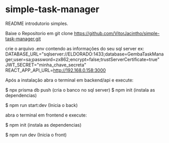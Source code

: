 # simple-task-manager

README introdutorio simples.

Baixe o Repositorio em
git clone https://github.com/VitorJacintho/simple-task-manager.git

crie o arquivo .env contendo as informações do seu sql server
ex:
DATABASE_URL="sqlserver://ELDORADO:1433;database=GembaTaskManager;user=sa;password=zx862;encrypt=false;trustServerCertificate=true"
JWT_SECRET="minha_chave_secreta"
REACT_APP_API_URL=http://192.168.0.158:3000


Após a instalação abra o terminal em backend/api e execute:

$ npx prisma db push (cria o banco no sql server)
$ npm init (instala as dependencias)


$ npm run start:dev (Inicia o back)

abra o terminal em frontend e execute:

$ npm init (instala as dependencias)

$ npm run dev (Inicia o front)
